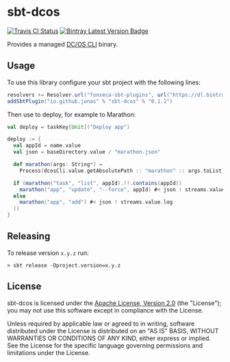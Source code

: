 # sbt-dcos

[![Travis CI Status]][Travis CI]
[![Bintray Latest Version Badge]][Bintray Latest Version]

Provides a managed [DC/OS CLI] binary.

## Usage

To use this library configure your sbt project with the following lines:
```sbt
resolvers += Resolver.url("fonseca-sbt-plugins", url("https://dl.bintray.com/fonseca/sbt-plugins"))(Resolver.ivyStylePatterns)
addSbtPlugin("io.github.jonas" % "sbt-dcos" % "0.1.1")
```

Then use to deploy, for example to Marathon:
```sbt
val deploy = taskKey[Unit]("Deploy app")

deploy := {
  val appId = name.value
  val json = baseDirectory.value / "marathon.json"

  def marathon(args: String*) =
    Process(dcosCli.value.getAbsolutePath :: "marathon" :: args.toList)

  if (marathon("task", "list", appId).!!.contains(appId))
    marathon("app", "update", "--force", appId) #< json ! streams.value.log
  else
    marathon("app", "add") #< json ! streams.value.log
  ()
}
```

## Releasing

To release version `x.y.z` run:

    > sbt release -Dproject.version=x.y.z

## License

sbt-dcos is licensed under the [Apache License, Version 2.0][apache] (the
"License"); you may not use this software except in compliance with the License.

Unless required by applicable law or agreed to in writing, software
distributed under the License is distributed on an "AS IS" BASIS,
WITHOUT WARRANTIES OR CONDITIONS OF ANY KIND, either express or implied.
See the License for the specific language governing permissions and
limitations under the License.

 [apache]: http://www.apache.org/licenses/LICENSE-2.0
 [DC/OS CLI]: https://github.com/dcos/dcos-cli
 [Travis CI]: https://travis-ci.org/jonas/sbt-dcos
 [Travis CI Status]: https://travis-ci.org/jonas/sbt-dcos.svg?branch=master
 [Bintray Latest Version Badge]: https://api.bintray.com/packages/fonseca/maven/sbt-dcos/images/download.svg
 [Bintray Latest Version]: https://bintray.com/fonseca/maven/sbt-dcos/_latestVersion
